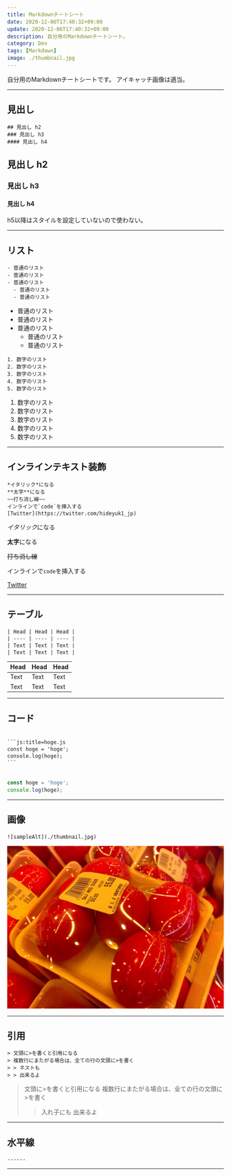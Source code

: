 ```yaml
---
title: Markdownチートシート
date: 2020-12-06T17:40:32+09:00
update: 2020-12-06T17:40:32+09:00
description: 自分用のMarkdownチートシート。
category: Dev
tags: [Markdown]
image: ./thumbnail.jpg
---
```


自分用のMarkdownチートシートです。
アイキャッチ画像は適当。

------

## 見出し

```text
## 見出し h2
### 見出し h3
#### 見出し h4
```

## 見出し h2

### 見出し h3

#### 見出し h4

h5以降はスタイルを設定していないので使わない。

------

## リスト

```text
- 普通のリスト
- 普通のリスト
- 普通のリスト
  - 普通のリスト
  - 普通のリスト
```

- 普通のリスト
- 普通のリスト
- 普通のリスト
  - 普通のリスト
  - 普通のリスト

```text
1. 数字のリスト
2. 数字のリスト
3. 数字のリスト
4. 数字のリスト
5. 数字のリスト
```

1. 数字のリスト
2. 数字のリスト
3. 数字のリスト
4. 数字のリスト
5. 数字のリスト

------

## インラインテキスト装飾

```text
*イタリック*になる
**太字**になる
~~打ち消し線~~
インラインで`code`を挿入する
[Twitter](https://twitter.com/hideyuk1_jp)
```

*イタリック*になる

**太字**になる

~~打ち消し線~~

インラインで`code`を挿入する

[Twitter](https://twitter.com/hideyuk1_jp)

------

## テーブル

```text
| Head | Head | Head |
| ---- | ---- | ---- |
| Text | Text | Text |
| Text | Text | Text |
```

| Head | Head | Head |
| ---- | ---- | ---- |
| Text | Text | Text |
| Text | Text | Text |

------

## コード

<div class="gatsby-highlight" data-language="text">
<pre class="language-text">
<code class="language-text">
```js:title=hoge.js
const hoge = 'hoge';
console.log(hoge);
```
</code>
</pre>
</div>

```js:title=hoge.js
const hoge = 'hoge';
console.log(hoge);
```

------

## 画像

```text
![sampleAlt](./thumbnail.jpg)
```

![sampleAlt](./thumbnail.jpg)

------

## 引用

```text
> 文頭に>を書くと引用になる
> 複数行にまたがる場合は、全ての行の文頭に>を書く
> > ネストも
> > 出来るよ
```

> 文頭に>を書くと引用になる
> 複数行にまたがる場合は、全ての行の文頭に>を書く
> > 入れ子にも
> > 出来るよ

------

## 水平線

```text
------
```

------
